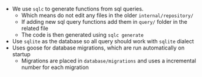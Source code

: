 - We use `sqlc` to generate functions from sql queries.
  - Which means do not edit any files in the older `internal/repository/`
  - If adding new sql query functions add them in `query/` folder in the related file
  - The code is then generated using `sqlc generate`
- Use `sqlite` as the database so all query should work with `sqlite` dialect
- Uses goose for database migrations, which are run automatically on startup
  - Migrations are placed in `database/migrations` and uses a incremental number for each migration
